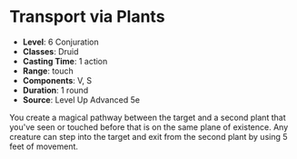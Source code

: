 # Transport via Plants

- **Level**: 6 Conjuration
- **Classes**: Druid
- **Casting Time**: 1 action
- **Range**: touch
- **Components**: V, S
- **Duration**: 1 round
- **Source**: Level Up Advanced 5e

You create a magical pathway between the target and a second plant that you've seen or touched before that is on the same plane of existence. Any creature can step into the target and exit from the second plant by using 5 feet of movement.

